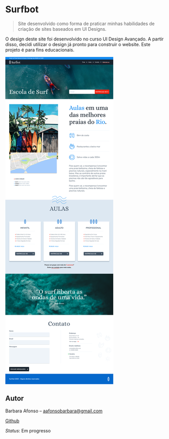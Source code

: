# Surfbot

> Site desenvolvido como forma de praticar minhas habilidades de criação de sites baseados em UI Designs.

O design deste site foi desenvolvido no curso UI Design Avançado. A partir disso, decidi utilizar o design já pronto para construir o website.
Este projeto é para fins educacionais.

![](/surfbot/home.png)

## Autor

Barbara Afonso – aafonsobarbara@gmail.com

[Github](https://github.com/aafonsobarbara)

_Status_: Em progresso
